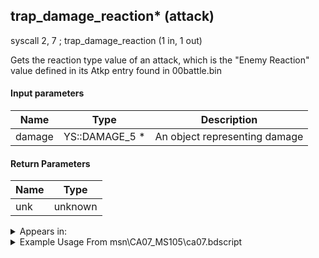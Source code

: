 ## trap_damage_reaction* (attack)

syscall 2, 7 ; trap_damage_reaction (1 in, 1 out)

Gets the reaction type value of an attack, which is the "Enemy Reaction" value defined in its Atkp entry found in 00battle.bin

#### Input parameters
| Name | Type | Description
|------|------|------------
| damage   | YS::DAMAGE_5 *   | An object representing damage


#### Return Parameters
| Name | Type
|------|-----
| unk   | unknown   


<details>
	<summary>Appears in:</summary>
| filename | Entity (obj)
|----------|-------------
| msn\CA07_MS105\ca07.bdscript       |           
| obj\B_AL120\b_al.bdscript       | ((B) Blizzard Lord’s ice spikes)          
| obj\B_LK120\b_lk.bdscript       | ((B) Groundshaker)          
| obj\F_NM110\f_nm.bdscript       | ((F) Oogie’s bag (NM))          
| obj\F_TT020\f_tt.bdscript       | ((F) Juggling ball (TT))          
| obj\F_TT040\f_tt.bdscript       | ((F) Junk (TT))          
| obj\F_TT120\f_tt.bdscript       | ((F) Junk 2 (TT))          
| obj\F_TT130\f_tt.bdscript       | ((F) Junk 3 (TT))          
| obj\M_EX660_RAW\m_ex.bdscript       | ((M) Rapid Thruster (RAW))          
| obj\M_EX660_WI_RAW\m_ex.bdscript       | ()          
| obj\M_EX760_NM_RAW\m_ex.bdscript       | ()          
| obj\M_EX760_RAW\m_ex.bdscript       | ((M) Armored Knight (RAW) (1000 battle))          
| obj\M_EX880_DANCER\m_ex.bdscript       | ((M) Demyx’s water form)          
| obj\M_EX880_DANCER_EH\m_ex.bdscript       | ((M) Demyx’s water form (EH))          
| obj\M_EX900\m_ex.bdscript       | ((M) Assassin)          
| obj\M_EX940\m_ex.bdscript       | ((M) Berserker)          
| obj\N_CM040_BTL\n_cm.bdscript       | ((N) Vexen (BTL) (CM))          
| obj\N_EX500_BTL\n_ex.bdscript       | ((N) Hayner (BTL) (EX))          
| obj\N_EX600_BTL\n_ex.bdscript       | ((N) Setzer (BTL) (EX))          
| obj\N_EX610_BTL\n_ex.bdscript       | ((N) Vivi (BTL) (EX))          
| obj\N_EX610_BTL2\n_ex.bdscript       | ((N) Vivi (BTL2) (EX))          
| obj\N_LK020_BTL\n_lk.bdscript       | ((N) Pumba (BTL) (LK))          

</details>

<details>
	<summary>Example Usage From msn\CA07_MS105\ca07.bdscript</summary>
L122:
 jz L153
 pushFromFSp 0
 syscall 2, 7 ; trap_damage_reaction (1 in, 1 out)
 dup 
 pushImm 4
 sub 
 jz L137
 jmp L150
</details>

